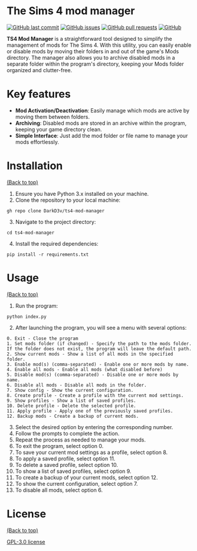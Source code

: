 
# The Sims 4 mod manager

[![GitHub last commit](https://img.shields.io/github/last-commit/DarkD3v/ts4-mod-manager)](https://img.shields.io/github/last-commit/DarkD3v/ts4-mod-manager)
[![GitHub issues](https://img.shields.io/github/issues-raw/DarkD3v/ts4-mod-manager)](https://img.shields.io/github/issues-raw/DarkD3v/ts4-mod-manager)
[![GitHub pull requests](https://img.shields.io/github/issues-pr/DarkD3v/ts4-mod-manager)](https://img.shields.io/github/issues-pr/DarkD3v/ts4-mod-manager)
[![GitHub](https://img.shields.io/github/license/DarkD3v/ts4-mod-manager)](https://img.shields.io/github/license/DarkD3v/ts4-mod-manager)

**TS4 Mod Manager** is a straightforward tool designed to simplify the management of mods for The Sims 4. With this utility, you can easily enable or disable mods by moving their folders in and out of the game's Mods directory. The manager also allows you to archive disabled mods in a separate folder within the program's directory, keeping your Mods folder organized and clutter-free.

# Key features
 - **Mod Activation/Deactivation**: Easily manage which mods are active by moving them between folders.
 - **Archiving**: Disabled mods are stored in an archive within the program, keeping your game directory clean.
 - **Simple Interface**: Just add the mod folder or file name to manage your mods effortlessly.

# Installation
[(Back to top)](#table-of-contents)

1. Ensure you have Python 3.x installed on your machine.
2. Clone the repository to your local machine:
```shell
gh repo clone DarkD3v/ts4-mod-manager
```
3. Navigate to the project directory:
```shell
cd ts4-mod-manager
```
4. Install the required dependencies:
```shell
pip install -r requirements.txt
```

# Usage
[(Back to top)](#table-of-contents)
1. Run the program:
```shell
python index.py
```
2. After launching the program, you will see a menu with several options:
```shell
0. Exit - Close the program
1. Set mods folder (if changed) - Specify the path to the mods folder. If the folder does not exist, the program will leave the default path.
2. Show current mods - Show a list of all mods in the specified folder.
3. Enable mod(s) (comma-separated) - Enable one or more mods by name.
4. Enable all mods - Enable all mods (what disabled before)
5. Disable mod(s) (comma-separated) - Disable one or more mods by name.
6. Disable all mods - Disable all mods in the folder.
7. Show config - Show the current configuration.
8. Create profile - Create a profile with the current mod settings.
9. Show profiles - Show a list of saved profiles.
10. Delete profile - Delete the selected profile.
11. Apply profile - Apply one of the previously saved profiles.
12. Backup mods - Create a backup of current mods.
```
3. Select the desired option by entering the corresponding number.
4. Follow the prompts to complete the action.
5. Repeat the process as needed to manage your mods.
6. To exit the program, select option 0.
7. To save your current mod settings as a profile, select option 8.
8. To apply a saved profile, select option 11.
9. To delete a saved profile, select option 10.
10. To show a list of saved profiles, select option 9.
11. To create a backup of your current mods, select option 12.
12. To show the current configuration, select option 7.
13. To disable all mods, select option 6.

# License
[(Back to top)](#table-of-contents)

[GPL-3.0 license](./LICENSE)


